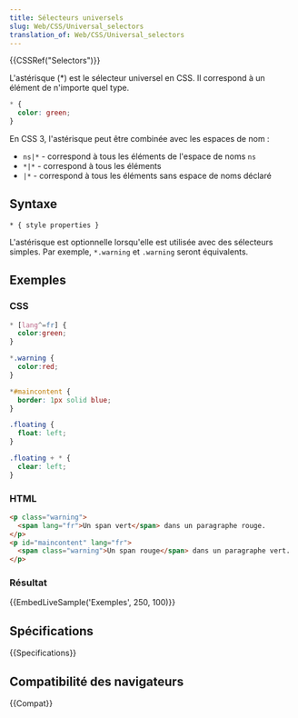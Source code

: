 ```yaml
---
title: Sélecteurs universels
slug: Web/CSS/Universal_selectors
translation_of: Web/CSS/Universal_selectors
---
```


{{CSSRef("Selectors")}}

L'astérisque (\*) est le sélecteur universel en CSS. Il correspond à un élément de n'importe quel type.

```css
* {
  color: green;
}
```

En CSS 3, l'astérisque peut être combinée avec les espaces de nom :

- `ns|*` - correspond à tous les éléments de l'espace de noms `ns`
- `*|*` - correspond à tous les éléments
- `|*` - correspond à tous les éléments sans espace de noms déclaré

## Syntaxe

```
* { style properties }
```

L'astérisque est optionnelle lorsqu'elle est utilisée avec des sélecteurs simples. Par exemple, `*.warning` et `.warning` seront équivalents.

## Exemples

### CSS

```css
* [lang^=fr] {
  color:green;
}

*.warning {
  color:red;
}

*#maincontent {
  border: 1px solid blue;
}

.floating {
  float: left;
}

.floating + * {
  clear: left;
}
```

### HTML

```html
<p class="warning">
  <span lang="fr">Un span vert</span> dans un paragraphe rouge.
</p>
<p id="maincontent" lang="fr">
  <span class="warning">Un span rouge</span> dans un paragraphe vert.
</p>
```

### Résultat

{{EmbedLiveSample('Exemples', 250, 100)}}

## Spécifications

{{Specifications}}

## Compatibilité des navigateurs

{{Compat}}
